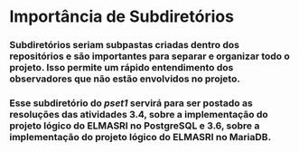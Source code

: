 # Importância de Subdiretórios
### Subdiretórios seriam subpastas criadas dentro dos repositórios e são importantes para separar e organizar todo o projeto. Isso permite um rápido entendimento dos observadores que não estão envolvidos no projeto.
### Esse subdiretório do *pset1* servirá para ser postado as resoluções das atividades 3.4, sobre a implementação do projeto lógico do ELMASRI no PostgreSQL e 3.6, sobre a implementação do projeto lógico do ELMASRI no MariaDB.
